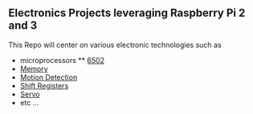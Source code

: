 ## Electronics Projects leveraging Raspberry Pi 2 and 3

This Repo will center on various electronic technologies such as 
* microprocessors 
** [6502](https://github.com/rcaspergit/pi_projects/tree/master/6502)
* [Memory](https://github.com/rcaspergit/pi_projects/wiki/Memory)
* [Motion Detection](https://github.com/rcaspergit/pi_projects/tree/master/MotionDetection)
* [Shift Registers](https://github.com/rcaspergit/pi_projects/tree/master/shift_register)
* [Servo](https://github.com/rcaspergit/pi_projects/tree/master/servo)
* etc ...
